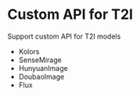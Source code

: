 # Custom API for T2I

Support custom API for T2I models

- Kolors
- SenseMirage
- HunyuanImage
- DoubaoImage
- Flux
